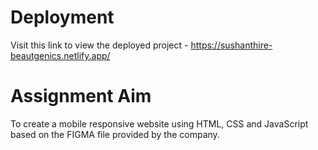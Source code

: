 # Deployment
Visit this link to view the deployed project - https://sushanthire-beautgenics.netlify.app/

# Assignment Aim
To create a mobile responsive website using HTML, CSS and JavaScript based on the FIGMA file provided by the company.
